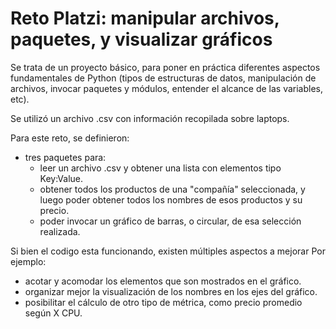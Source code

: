 # Reto Platzi: manipular archivos, paquetes, y visualizar gráficos

Se trata de un proyecto básico, para poner en práctica diferentes aspectos fundamentales de Python (tipos de estructuras de datos, manipulación de archivos, invocar paquetes y módulos, entender el alcance de las variables, etc).

Se utilizó un archivo .csv con información recopilada sobre laptops.

Para este reto, se definieron:
- tres paquetes para: 
  - leer un archivo .csv y obtener una lista con elementos tipo Key:Value.
  - obtener todos los productos de una "compañía" seleccionada, y luego poder obtener todos los nombres de esos productos y su precio.
  - poder invocar un gráfico de barras, o circular, de esa selección realizada.

Si bien el codigo esta funcionando, existen múltiples aspectos a mejorar
Por ejemplo:
- acotar y acomodar los elementos que son mostrados en el gráfico.
- organizar mejor la visualización de los nombres en los ejes del gráfico.
- posibilitar el cálculo de otro tipo de métrica, como precio promedio según X CPU.

